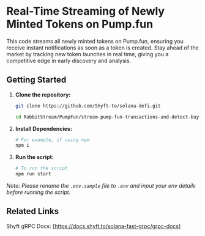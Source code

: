 # Real-Time Streaming of Newly Minted Tokens on Pump.fun

 This code streams all newly minted tokens on Pump.fun, ensuring you receive instant notifications as soon as a token is created. Stay ahead of the market by tracking new token launches in real time, giving you a competitive edge in early discovery and analysis.


## Getting Started

1. **Clone the repository:**
   ```bash
   git clone https://github.com/Shyft-to/solana-defi.git
   
   cd RabbitStream/PumpFun/stream-pump-fun-transactions-and-detect-buy-sell-events
   ```

2. **Install Dependencies:**

    ```bash
    # For example, if using npm
    npm i
    ```

3. **Run the script:**

    ```bash
    # To run the script
    npm run start
    ```
*Note: Please rename the `.env.sample` file to `.env` and input your env details before running the script.*

## Related Links


Shyft gRPC Docs: [https://docs.shyft.to/solana-fast-grpc/grpc-docs]